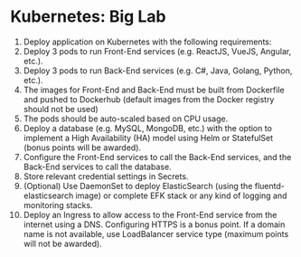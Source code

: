 # Kubernetes: Big Lab 
1. Deploy application on Kubernetes with the following requirements: 
2. Deploy 3 pods to run Front-End services (e.g. ReactJS, VueJS, Angular, etc.). 
3. Deploy 3 pods to run Back-End services (e.g. C#, Java, Golang, Python, etc.). 
4. The images for Front-End and Back-End must be built from Dockerfile and pushed to Dockerhub (default images from the Docker registry should not be used) 
5. The pods should be auto-scaled based on CPU usage. 
6. Deploy a database (e.g. MySQL, MongoDB, etc.) with the option to implement a High Availability (HA) model using Helm or StatefulSet (bonus points will be awarded). 
7. Configure the Front-End services to call the Back-End services, and the Back-End services to call the database. 
8. Store relevant credential settings in Secrets. 
9. (Optional) Use DaemonSet to deploy ElasticSearch (using the fluentd-elasticsearch image) or complete EFK stack or any kind of logging and monitoring stacks. 
10. Deploy an Ingress to allow access to the Front-End service from the internet using a DNS. Configuring HTTPS is a bonus point. If a domain name is not available, use LoadBalancer service type (maximum points will not be awarded). 

